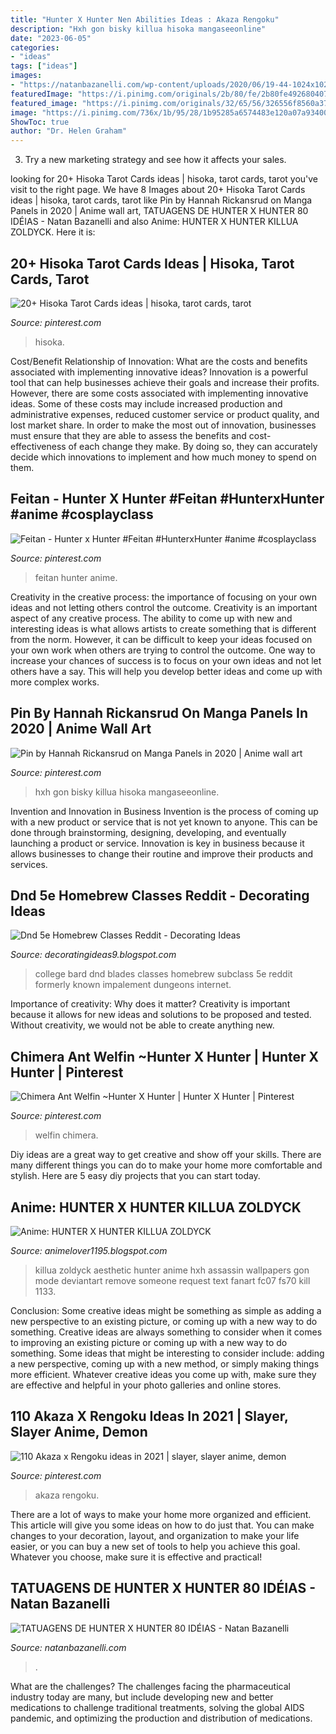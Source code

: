 ```yaml
---
title: "Hunter X Hunter Nen Abilities Ideas : Akaza Rengoku"
description: "Hxh gon bisky killua hisoka mangaseeonline"
date: "2023-06-05"
categories:
- "ideas"
tags: ["ideas"]
images:
- "https://natanbazanelli.com/wp-content/uploads/2020/06/19-44-1024x1024.jpg"
featuredImage: "https://i.pinimg.com/originals/2b/80/fe/2b80fe4926804077e70ed201fa8e4000.png"
featured_image: "https://i.pinimg.com/originals/32/65/56/326556f8560a3792313346e21f3b586c.jpg"
image: "https://i.pinimg.com/736x/1b/95/28/1b95285a6574483e120a07a93400a221.jpg"
ShowToc: true
author: "Dr. Helen Graham"
---
```



3. Try a new marketing strategy and see how it affects your sales.

	

		
looking for 20+ Hisoka Tarot Cards ideas | hisoka, tarot cards, tarot you've visit to the right page. We have 8 Images about 20+ Hisoka Tarot Cards ideas | hisoka, tarot cards, tarot like Pin by Hannah Rickansrud on Manga Panels in 2020 | Anime wall art, TATUAGENS DE HUNTER X HUNTER 80 IDÉIAS - Natan Bazanelli and also Anime: HUNTER X HUNTER KILLUA ZOLDYCK. Here it is:
		
    
## 20+ Hisoka Tarot Cards Ideas | Hisoka, Tarot Cards, Tarot

<img loading=lazy src="https://i.pinimg.com/236x/02/e1/6b/02e16bc0c0ad02ab6f41da3a7afaec5c.jpg" onerror="this.onerror=null;this.src='https://tse3.mm.bing.net/th?id=OIP.u5Q1fqFIBae4HUgbTkvaagAAAA&amp;pid=15.1';" alt="20+ Hisoka Tarot Cards ideas | hisoka, tarot cards, tarot">

_Source: pinterest.com_

>hisoka. 

	

Cost/Benefit Relationship of Innovation: What are the costs and benefits associated with implementing innovative ideas?
Innovation is a powerful tool that can help businesses achieve their goals and increase their profits. However, there are some costs associated with implementing innovative ideas. Some of these costs may include increased production and administrative expenses, reduced customer service or product quality, and lost market share. In order to make the most out of innovation, businesses must ensure that they are able to assess the benefits and cost-effectiveness of each change they make. By doing so, they can accurately decide which innovations to implement and how much money to spend on them.

    
## Feitan - Hunter X Hunter #Feitan #HunterxHunter #anime #cosplayclass

<img loading=lazy src="https://i.pinimg.com/736x/1b/95/28/1b95285a6574483e120a07a93400a221.jpg" onerror="this.onerror=null;this.src='https://tse1.mm.bing.net/th?id=OIP.qmVfXUhMLRpN_NOBHEWe-QHaKb&amp;pid=15.1';" alt="Feitan - Hunter x Hunter #Feitan #HunterxHunter #anime #cosplayclass">

_Source: pinterest.com_

>feitan hunter anime. 

	

Creativity in the creative process: the importance of focusing on your own ideas and not letting others control the outcome.
Creativity is an important aspect of any creative process. The ability to come up with new and interesting ideas is what allows artists to create something that is different from the norm. However, it can be difficult to keep your ideas focused on your own work when others are trying to control the outcome. One way to increase your chances of success is to focus on your own ideas and not let others have a say. This will help you develop better ideas and come up with more complex works.

    
## Pin By Hannah Rickansrud On Manga Panels In 2020 | Anime Wall Art

<img loading=lazy src="https://i.pinimg.com/originals/32/65/56/326556f8560a3792313346e21f3b586c.jpg" onerror="this.onerror=null;this.src='https://tse2.mm.bing.net/th?id=OIP.0xa1lDSmy3erKnhsXp3YUwHaLH&amp;pid=15.1';" alt="Pin by Hannah Rickansrud on Manga Panels in 2020 | Anime wall art">

_Source: pinterest.com_

>hxh gon bisky killua hisoka mangaseeonline. 

	

Invention and Innovation in Business
Invention is the process of coming up with a new product or service that is not yet known to anyone. This can be done through brainstorming, designing, developing, and eventually launching a product or service. Innovation is key in business because it allows businesses to change their routine and improve their products and services.

    
## Dnd 5e Homebrew Classes Reddit - Decorating Ideas

<img loading=lazy src="https://i.pinimg.com/originals/2b/80/fe/2b80fe4926804077e70ed201fa8e4000.png" onerror="this.onerror=null;this.src='https://tse2.mm.bing.net/th?id=OIP.oVAvIeh1Y7-_G4dWgx6bNgHaJl&amp;pid=15.1';" alt="Dnd 5e Homebrew Classes Reddit - Decorating Ideas">

_Source: decoratingideas9.blogspot.com_

>college bard dnd blades classes homebrew subclass 5e reddit formerly known impalement dungeons internet. 

	

Importance of creativity: Why does it matter?
Creativity is important because it allows for new ideas and solutions to be proposed and tested. Without creativity, we would not be able to create anything new.

    
## Chimera Ant Welfin ~Hunter X Hunter | Hunter X Hunter | Pinterest

<img loading=lazy src="https://i.pinimg.com/736x/6c/89/32/6c8932975f2e2d8c596983ecd43d0014--ants-hunters.jpg" onerror="this.onerror=null;this.src='https://tse1.mm.bing.net/th?id=OIP.wO0vYvPRGK3VuVb-rIClFQHaEI&amp;pid=15.1';" alt="Chimera Ant Welfin ~Hunter X Hunter | Hunter X Hunter | Pinterest">

_Source: pinterest.com_

>welfin chimera. 

	

Diy ideas are a great way to get creative and show off your skills. There are many different things you can do to make your home more comfortable and stylish. Here are 5 easy diy projects that you can start today.

    
## Anime: HUNTER X HUNTER KILLUA ZOLDYCK

<img loading=lazy src="https://4.bp.blogspot.com/-6cRpu3GDZf8/VKzzHa21_jI/AAAAAAAAABQ/lj_IF9-Ljak/s1600/kill.png" onerror="this.onerror=null;this.src='https://tse2.mm.bing.net/th?id=OIP.8r5amWEkxSefbHpQhEwPDwHaEK&amp;pid=15.1';" alt="Anime: HUNTER X HUNTER KILLUA ZOLDYCK">

_Source: animelover1195.blogspot.com_

>killua zoldyck aesthetic hunter anime hxh assassin wallpapers gon mode deviantart remove someone request text fanart fc07 fs70 kill 1133. 

	

Conclusion: Some creative ideas might be something as simple as adding a new perspective to an existing picture, or coming up with a new way to do something.
Creative ideas are always something to consider when it comes to improving an existing picture or coming up with a new way to do something. Some ideas that might be interesting to consider include: adding a new perspective, coming up with a new method, or simply making things more efficient. Whatever creative ideas you come up with, make sure they are effective and helpful in your photo galleries and online stores.

    
## 110 Akaza X Rengoku Ideas In 2021 | Slayer, Slayer Anime, Demon

<img loading=lazy src="https://i.pinimg.com/474x/30/45/b7/3045b7214e874bfd9c8d5b13dff15abd.jpg" onerror="this.onerror=null;this.src='https://tse1.mm.bing.net/th?id=OIP.ENJ-HHXla0G8dJ0rvqepCAAAAA&amp;pid=15.1';" alt="110 Akaza x Rengoku ideas in 2021 | slayer, slayer anime, demon">

_Source: pinterest.com_

>akaza rengoku. 

	

There are a lot of ways to make your home more organized and efficient. This article will give you some ideas on how to do just that. You can make changes to your decoration, layout, and organization to make your life easier, or you can buy a new set of tools to help you achieve this goal. Whatever you choose, make sure it is effective and practical!

    
## TATUAGENS DE HUNTER X HUNTER 80 IDÉIAS - Natan Bazanelli

<img loading=lazy src="https://natanbazanelli.com/wp-content/uploads/2020/06/19-44-1024x1024.jpg" onerror="this.onerror=null;this.src='https://tse1.mm.bing.net/th?id=OIP.LDZ4-_yodroKXgSVFVbieQHaHa&amp;pid=15.1';" alt="TATUAGENS DE HUNTER X HUNTER 80 IDÉIAS - Natan Bazanelli">

_Source: natanbazanelli.com_

>. 

	

What are the challenges?
The challenges facing the pharmaceutical industry today are many, but include developing new and better medications to challenge traditional treatments, solving the global AIDS pandemic, and optimizing the production and distribution of medications.


